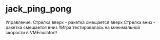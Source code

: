 # jack_ping_pong
Управление:
    Стрелка вверх - ракетка смещается вверх
    Стрелка вниз - ракетка смещается вниз
!!Игра тестировалась на минимальной скорости в VMEmulator!!
